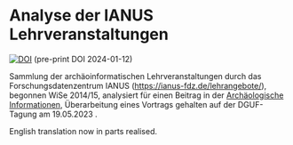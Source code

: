 # Analyse der IANUS Lehrveranstaltungen


[![DOI](https://zenodo.org/badge/742516733.svg)](https://zenodo.org/doi/10.5281/zenodo.10498364)
(pre-print DOI 2024-01-12)

Sammlung der archäoinformatischen Lehrveranstaltungen durch das Forschungsdatenzentrum IANUS (<https://ianus-fdz.de/lehrangebote/>), begonnen WiSe 2014/15, 
analysiert für einen Beitrag in der [Archäologische Informationen](https://dguf.de/publikationen/archaeologische-informationen/profil-der-ai), Überarbeitung eines Vortrags gehalten auf der DGUF-Tagung am 19.05.2023 .

English translation now in parts realised. 
